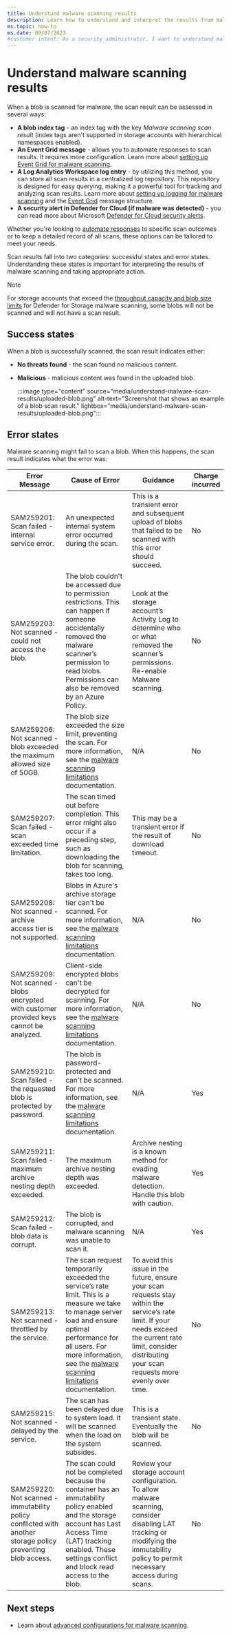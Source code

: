 ```yaml
---
title: Understand malware scanning results
description: Learn how to understand and interpret the results from malware scanning in Microsoft Defender for Storage, including how to take appropriate actions.
ms.topic: how-to
ms.date: 09/07/2023
#customer intent: As a security administrator, I want to understand malware scan results so that I can take appropriate actions.
---
```


# Understand malware scanning results

When a blob is scanned for malware, the scan result can be assessed in several ways:

- **A blob index tag** - an index tag with the key *Malware scanning scan result* (index tags aren't supported in storage accounts with hierarchical namespaces enabled).
- **An Event Grid message** - allows you to automate responses to scan results. It requires more configuration. Learn more about [setting up Event Grid for malware scanning](advanced-configurations-for-malware-scanning.md#set-up-event-grid-for-malware-scanning).
- **A Log Analytics Workspace log entry** - by utilizing this method, you can store all scan results in a centralized log repository. This repository is designed for easy querying, making it a powerful tool for tracking and analyzing scan results. Learn more about [setting up logging for malware scanning](advanced-configurations-for-malware-scanning.md#set-up-logging-for-malware-scanning) and the [Event Grid](defender-for-storage-malware-scan.md#event-grid-event) message structure.
- **A security alert in Defender for Cloud (if malware was detected)** - you can read more about Microsoft [Defender for Cloud security alerts](alerts-overview.md#what-are-security-alerts).

Whether you're looking to [automate responses](defender-for-storage-configure-malware-scan.md#set-up-automation) to specific scan outcomes or to keep a detailed record of all scans, these options can be tailored to meet your needs.

Scan results fall into two categories: successful states and error states. Understanding these states is important for interpreting the results of malware scanning and taking appropriate action.

> [!NOTE]
> For storage accounts that exceed the [throughput capacity and blob size limits](defender-for-storage-malware-scan.md#throughput-capacity-and-blob-size-limit) for Defender for Storage malware scanning, some blobs will not be scanned and will not have a scan result.

## Success states

When a blob is successfully scanned, the scan result indicates either:

- **No threats found** - the scan found no malicious content.
- **Malicious** - malicious content was found in the uploaded blob.

    :::image type="content" source="media/understand-malware-scan-results/uploaded-blob.png" alt-text="Screenshot that shows an example of a blob scan result." lightbox="media/understand-malware-scan-results/uploaded-blob.png":::

## Error states

Malware scanning might fail to scan a blob. When this happens, the scan result indicates what the error was.  

|Error Message |Cause of Error| Guidance |Charge incurred|
|---|---|---|---|
|SAM259201: Scan failed - internal service error. |An unexpected internal system error occurred during the scan. |This is a transient error and subsequent upload of blobs that failed to be scanned with this error should succeed. | No |
|SAM259203: Not scanned - could not access the blob. |The blob couldn't be accessed due to permission restrictions. This can happen if someone accidentally removed the malware scanner’s permission to read blobs. Permissions can also be removed by an Azure Policy. |Look at the storage account’s Activity Log to determine who or what removed the scanner’s permissions. Re-enable Malware scanning. | No |
|SAM259206: Not scanned - blob exceeded the maximum allowed size of 50GB. |The blob size exceeded the size limit, preventing the scan. For more information, see the [malware scanning limitations](defender-for-storage-malware-scan.md#limitations) documentation. | N/A | No |
|SAM259207: Scan failed - scan exceeded time limitation.|The scan timed out before completion. This error might also occur if a preceding step, such as downloading the blob for scanning, takes too long. |This may be a transient error if the result of download timeout. | No |
|SAM259208: Not scanned - archive access tier is not supported.|Blobs in Azure's archive storage tier can't be scanned. For more information, see the [malware scanning limitations](defender-for-storage-malware-scan.md#limitations) documentation. | N/A | No |
|SAM259209: Not scanned - blobs encrypted with customer provided keys cannot be analyzed. |Client-side encrypted blobs can't be decrypted for scanning. For more information, see the [malware scanning limitations](defender-for-storage-malware-scan.md#limitations) documentation. | N/A | No |
|SAM259210: Scan failed - the requested blob is protected by password.|The blob is password-protected and can't be scanned. For more information, see the [malware scanning limitations](defender-for-storage-malware-scan.md#limitations) documentation. | N/A | Yes |
|SAM259211: Scan failed - maximum archive nesting depth exceeded.|The maximum archive nesting depth was exceeded. |Archive nesting is a known method for evading malware detection. Handle this blob with caution. | Yes |
|SAM259212: Scan failed - blob data is corrupt.|The blob is corrupted, and malware scanning was unable to scan it. | N/A | Yes |
|SAM259213: Not scanned - throttled by the service.|The scan request temporarily exceeded the service’s rate limit. This is a measure we take to manage server load and ensure optimal performance for all users. For more information, see the [malware scanning limitations](defender-for-storage-malware-scan.md) documentation.|To avoid this issue in the future, ensure your scan requests stay within the service’s rate limit. If your needs exceed the current rate limit, consider distributing your scan requests more evenly over time. |No|
|SAM259215: Not scanned - delayed by the service.|The scan has been delayed due to system load. It will be scanned when the load on the system subsides.|This is a transient state. Eventually the blob will be scanned.|No|
|SAM259220: Not scanned - immutability policy conflicted with another storage policy preventing blob access.|The scan could not be completed because the container has an immutability policy enabled and the storage account has Last Access Time (LAT) tracking enabled. These settings conflict and block read access to the blob.|Review your storage account configuration. To allow malware scanning, consider disabling LAT tracking or modifying the immutability policy to permit necessary access during scans.|No|

## Next steps

- Learn about [advanced configurations for malware scanning](advanced-configurations-for-malware-scanning.md).

